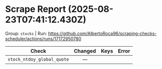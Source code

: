 # Scrape Report (2025-08-23T07:41:12.430Z)

Group: `stocks`  |  Run: https://github.com/AlbertoRoca96/scraping-checks-scheduler/actions/runs/17172950780

| Check | Changed | Keys | Error |
|---|:---:|:--|:--|
| `stock_ntdoy_global_quote` | — |  |  |

